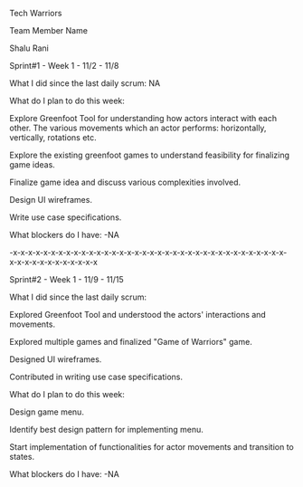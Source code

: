 Tech Warriors

Team Member Name

Shalu Rani

Sprint#1 - Week 1 - 11/2 - 11/8

What I did since the last daily scrum: NA

What do I plan to do this week:

Explore Greenfoot Tool for understanding how actors interact with each other. The various movements which an actor performs: horizontally, vertically, rotations etc.

Explore the existing greenfoot games to understand feasibility for finalizing game ideas.

Finalize game idea and discuss various complexities involved.

Design UI wireframes.

Write use case specifications.


What blockers do I have: -NA

-x-x-x-x-x-x-x-x-x-x-x-x-x-x-x-x-x-x-x-x-x-x-x-x-x-x-x-x-x-x-x-x-x-x-x-x-x-x-x-x-x-x-x-x-x-x-x-x

Sprint#2 - Week 1 - 11/9 - 11/15

What I did since the last daily scrum:

Explored Greenfoot Tool and understood the actors' interactions and movements.

Explored multiple games and finalized "Game of Warriors" game.

Designed UI wireframes.

Contributed in writing use case specifications.

What do I plan to do this week:

Design game menu.

Identify best design pattern for implementing menu.

Start implementation of functionalities for actor movements and transition to states.

What blockers do I have: -NA
